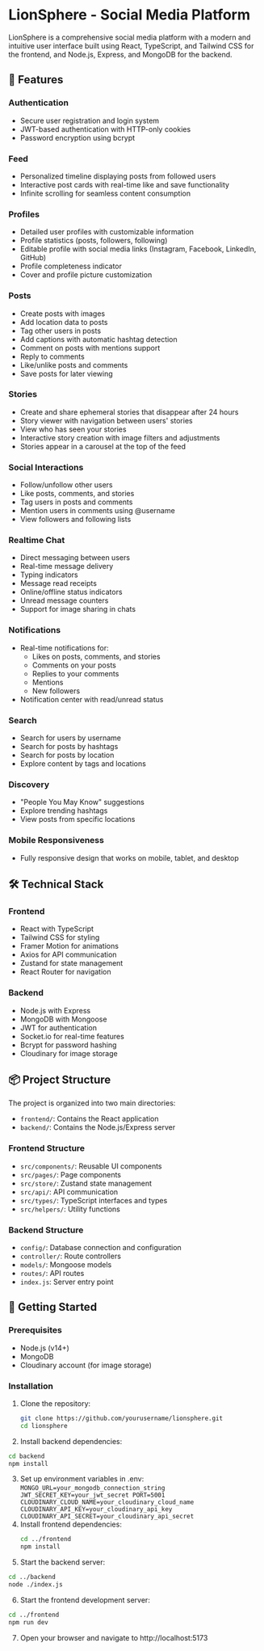 # LionSphere - Social Media Platform

LionSphere is a comprehensive social media platform with a modern and intuitive user interface built using React, TypeScript, and Tailwind CSS for the frontend, and Node.js, Express, and MongoDB for the backend.

## 🌟 Features

### Authentication
- Secure user registration and login system
- JWT-based authentication with HTTP-only cookies
- Password encryption using bcrypt

### Feed
- Personalized timeline displaying posts from followed users
- Interactive post cards with real-time like and save functionality
- Infinite scrolling for seamless content consumption

### Profiles
- Detailed user profiles with customizable information
- Profile statistics (posts, followers, following)
- Editable profile with social media links (Instagram, Facebook, LinkedIn, GitHub)
- Profile completeness indicator
- Cover and profile picture customization

### Posts
- Create posts with images
- Add location data to posts
- Tag other users in posts
- Add captions with automatic hashtag detection
- Comment on posts with mentions support
- Reply to comments
- Like/unlike posts and comments
- Save posts for later viewing

### Stories
- Create and share ephemeral stories that disappear after 24 hours
- Story viewer with navigation between users' stories
- View who has seen your stories
- Interactive story creation with image filters and adjustments
- Stories appear in a carousel at the top of the feed

### Social Interactions
- Follow/unfollow other users
- Like posts, comments, and stories
- Tag users in posts and comments
- Mention users in comments using @username
- View followers and following lists

### Realtime Chat
- Direct messaging between users
- Real-time message delivery
- Typing indicators
- Message read receipts
- Online/offline status indicators
- Unread message counters
- Support for image sharing in chats

### Notifications
- Real-time notifications for:
  - Likes on posts, comments, and stories
  - Comments on your posts
  - Replies to your comments
  - Mentions
  - New followers
- Notification center with read/unread status

### Search
- Search for users by username
- Search for posts by hashtags
- Search for posts by location
- Explore content by tags and locations

### Discovery
- "People You May Know" suggestions
- Explore trending hashtags
- View posts from specific locations

### Mobile Responsiveness
- Fully responsive design that works on mobile, tablet, and desktop

## 🛠️ Technical Stack

### Frontend
- React with TypeScript
- Tailwind CSS for styling
- Framer Motion for animations
- Axios for API communication
- Zustand for state management
- React Router for navigation

### Backend
- Node.js with Express
- MongoDB with Mongoose
- JWT for authentication
- Socket.io for real-time features
- Bcrypt for password hashing
- Cloudinary for image storage

## 📦 Project Structure

The project is organized into two main directories:

- `frontend/`: Contains the React application
- `backend/`: Contains the Node.js/Express server

### Frontend Structure
- `src/components/`: Reusable UI components
- `src/pages/`: Page components
- `src/store/`: Zustand state management
- `src/api/`: API communication
- `src/types/`: TypeScript interfaces and types
- `src/helpers/`: Utility functions

### Backend Structure
- `config/`: Database connection and configuration
- `controller/`: Route controllers
- `models/`: Mongoose models
- `routes/`: API routes
- `index.js`: Server entry point

## 🚀 Getting Started

### Prerequisites
- Node.js (v14+)
- MongoDB
- Cloudinary account (for image storage)

### Installation

1. Clone the repository:
   ```bash
   git clone https://github.com/yourusername/lionsphere.git
   cd lionsphere
   ```
2. Install backend dependencies:
  ```bash
  cd backend
  npm install
  ```
3. Set up environment variables in .env:
  `MONGO_URL=your_mongodb_connection_string
  JWT_SECRET_KEY=your_jwt_secret
  PORT=5001
  CLOUDINARY_CLOUD_NAME=your_cloudinary_cloud_name
  CLOUDINARY_API_KEY=your_cloudinary_api_key
  CLOUDINARY_API_SECRET=your_cloudinary_api_secret`
4. Install frontend dependencies:
   ```bash
   cd ../frontend
   npm install
    ```
5. Start the backend server:
  ```bash
  cd ../backend
  node ./index.js
  ```
6. Start the frontend development server:
  ```bash
  cd ../frontend
  npm run dev
```
7. Open your browser and navigate to http://localhost:5173


